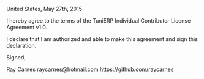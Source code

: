 United States, May 27th, 2015

I hereby agree to the terms of the TuniERP Individual Contributor License
Agreement v1.0.

I declare that I am authorized and able to make this agreement and sign this
declaration.

Signed,

Ray Carnes raycarnes@hotmail.com https://github.com/raycarnes
